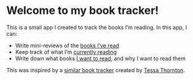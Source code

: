 # Welcome to my book tracker!

This is a small app I created to track the books I’m reading. In this app, I can:

*   Write mini-reviews of the [books I’ve read](/reviews/)
*   Keep track of what I’m [currently reading](/reading/)
*   Write down what books [I want to read](/to-read/), and why I want to read them

This was inspired by a [similar book tracker](http://tessa-books.glitch.me/) created by [Tessa Thornton](https://twitter.com/tessthornton).
